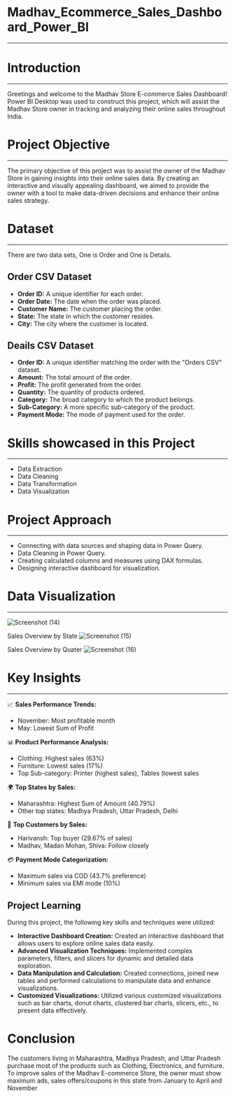 # Madhav_Ecommerce_Sales_Dashboard_Power_BI
---
# Introduction
---
Greetings and welcome to the Madhav Store E-commerce Sales Dashboard! Power BI Desktop was used to construct this project, which will assist the Madhav Store owner in tracking and analyzing their online sales throughout India.
# Project Objective
---
The primary objective of this project was to assist the owner of the Madhav Store in gaining insights into their online sales data. By creating an interactive and visually appealing dashboard, we aimed to provide the owner with a tool to make data-driven decisions and enhance their online sales strategy.
# Dataset
---
There are two data sets, One is Order and One is Details.
## Order CSV Dataset
* **Order ID:** A unique identifier for each order.
* **Order Date:** The date when the order was placed.
* **Customer Name:** The customer placing the order.
* **State:** The state in which the customer resides.
* **City:** The city where the customer is located.

## Deails CSV Dataset
* **Order ID:** A unique identifier matching the order with the "Orders CSV" dataset.
* **Amount:** The total amount of the order.
* **Profit:** The profit generated from the order.
* **Quantity:** The quantity of products ordered.
* **Category:** The broad category to which the product belongs.
* **Sub-Category:** A more specific sub-category of the product.
* **Payment Mode:** The mode of payment used for the order.
# Skills showcased in this Project
---
* Data Extraction
* Data Cleaning
* Data Transformation
* Data Visualization
# Project Approach
---
* Connecting with data sources and shaping data in Power Query.
* Data Cleaning in Power Query.
* Creating calculated columns and measures using DAX formulas.
* Designing interactive dashboard for visualization.
# Data Visualization
---

![Screenshot (14)](https://github.com/Paraskhanpara/Madhav_Ecommerce_Sales_Dashboard_Power_BI/assets/116685442/680abb2c-3cc9-4468-96ee-250bcf20a81a)

Sales Overview by State 
![Screenshot (15)](https://github.com/Paraskhanpara/Madhav_Ecommerce_Sales_Dashboard_Power_BI/assets/116685442/d396ea42-ff96-46f3-9882-52b66ae102c5)

Sales Overview by Quater
![Screenshot (16)](https://github.com/Paraskhanpara/Madhav_Ecommerce_Sales_Dashboard_Power_BI/assets/116685442/8e0058be-2954-4df6-b0ac-ec832051d593)

# Key Insights
--- 
📈 **Sales Performance Trends:**
* November: Most profitable month
* May: Lowest Sum of Profit
  
📊  **Product Performance Analysis:**
* Clothing: Highest sales (63%)
* Furniture: Lowest sales (17%)
* Top Sub-category: Printer (highest sales), Tables (lowest sales

🌍 **Top States by Sales:**
* Maharashtra: Highest Sum of Amount (40.79%)
* Other top states: Madhya Pradesh, Uttar Pradesh, Delhi

👫 **Top Customers by Sales:**
* Harivansh: Top buyer (29.67% of sales)
* Madhav, Madan Mohan, Shiva: Follow closely

💳 **Payment Mode Categorization:**
* Maximum sales via COD (43.7% preference)
* Minimum sales via EMI mode (10%)

## Project Learning
During this project, the following key skills and techniques were utilized:
* **Interactive Dashboard Creation:** Created an interactive dashboard that allows users to explore online sales data easily.
* **Advanced Visualization Techniques:** Implemented complex parameters, filters, and slicers for dynamic and detailed data exploration.
* **Data Manipulation and Calculation:** Created connections, joined new tables and performed calculations to manipulate data and enhance visualizations.
* **Customized Visualizations:** Utilized various customized visualizations such as bar charts, donut charts, clustered bar charts, slicers, etc., to present data effectively.

# Conclusion
The customers living in Maharashtra, Madhya Pradesh, and Uttar Pradesh purchase most of the products such as Clothing, Electronics, and furniture. To improve sales of the Madhav E-commerce Store, the owner must show maximum ads, sales offers/coupons in this state from January to April and November



